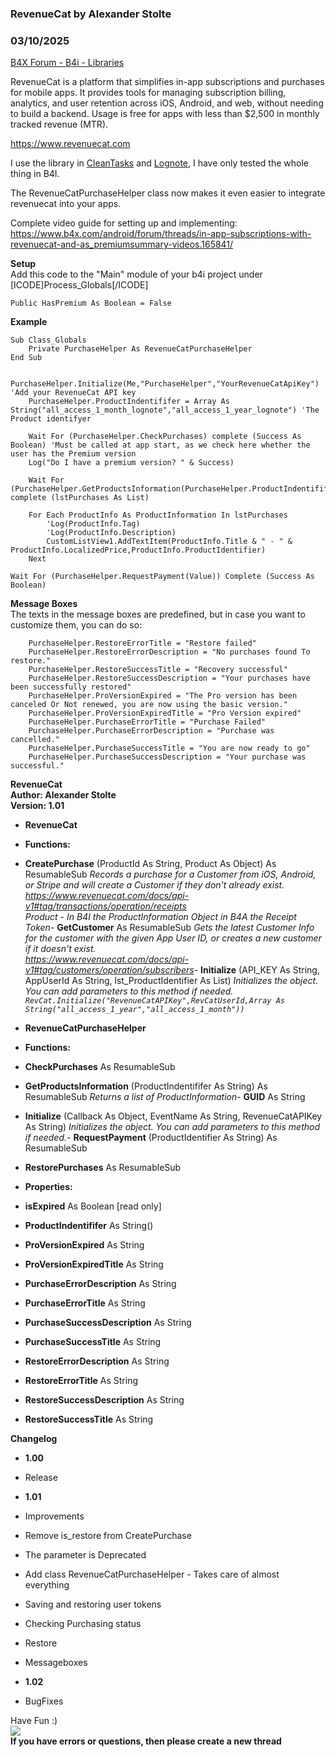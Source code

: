 ### RevenueCat by Alexander Stolte
### 03/10/2025
[B4X Forum - B4i - Libraries](https://www.b4x.com/android/forum/threads/162348/)

RevenueCat is a platform that simplifies in-app subscriptions and purchases for mobile apps. It provides tools for managing subscription billing, analytics, and user retention across iOS, Android, and web, without needing to build a backend. Usage is free for apps with less than $2,500 in monthly tracked revenue (MTR).  
  
<https://www.revenuecat.com>  
  
I use the library in [CleanTasks](https://www.b4x.com/android/forum/threads/cleantasks-a-minimalist-to-do-list.159660/) and [Lognote](https://www.b4x.com/android/forum/threads/lognote-quickly-and-easily-create-notes-with-timestamps.135639/), I have only tested the whole thing in B4I.  
  
The RevenueCatPurchaseHelper class now makes it even easier to integrate revenuecat into your apps.  
  
Complete video guide for setting up and implementing:  
<https://www.b4x.com/android/forum/threads/in-app-subscriptions-with-revenuecat-and-as_premiumsummary-videos.165841/>  
  
**Setup**  
Add this code to the "Main" module of your b4i project under [ICODE]Process\_Globals[/ICODE]  

```B4X
Public HasPremium As Boolean = False
```

  
  
**Example**  

```B4X
Sub Class_Globals  
    Private PurchaseHelper As RevenueCatPurchaseHelper  
End Sub
```

  

```B4X
    PurchaseHelper.Initialize(Me,"PurchaseHelper","YourRevenueCatApiKey") 'Add your RevenueCat API key  
    PurchaseHelper.ProductIndentififer = Array As String("all_access_1_month_lognote","all_access_1_year_lognote") 'The Product identifyer
```

  

```B4X
    Wait For (PurchaseHelper.CheckPurchases) complete (Success As Boolean) 'Must be called at app start, as we check here whether the user has the Premium version  
    Log("Do I have a premium version? " & Success)  
   
    Wait For (PurchaseHelper.GetProductsInformation(PurchaseHelper.ProductIndentififer)) complete (lstPurchases As List)  
   
    For Each ProductInfo As ProductInformation In lstPurchases  
        'Log(ProductInfo.Tag)  
        'Log(ProductInfo.Description)  
        CustomListView1.AddTextItem(ProductInfo.Title & " - " & ProductInfo.LocalizedPrice,ProductInfo.ProductIdentifier)  
    Next
```

  

```B4X
Wait For (PurchaseHelper.RequestPayment(Value)) Complete (Success As Boolean)
```

  
**Message Boxes**  
The texts in the message boxes are predefined, but in case you want to customize them, you can do so:  

```B4X
    PurchaseHelper.RestoreErrorTitle = "Restore failed"  
    PurchaseHelper.RestoreErrorDescription = "No purchases found To restore."  
    PurchaseHelper.RestoreSuccessTitle = "Recovery successful"  
    PurchaseHelper.RestoreSuccessDescription = "Your purchases have been successfully restored"  
    PurchaseHelper.ProVersionExpired = "The Pro version has been canceled Or Not renewed, you are now using the basic version."  
    PurchaseHelper.ProVersionExpiredTitle = "Pro Version expired"  
    PurchaseHelper.PurchaseErrorTitle = "Purchase Failed"  
    PurchaseHelper.PurchaseErrorDescription = "Purchase was cancelled."  
    PurchaseHelper.PurchaseSuccessTitle = "You are now ready to go"  
    PurchaseHelper.PurchaseSuccessDescription = "Your purchase was successful."
```

  
  
**RevenueCat  
Author: Alexander Stolte  
Version: 1.01**  

- **RevenueCat**

- **Functions:**

- **CreatePurchase** (ProductId As String, Product As Object) As ResumableSub
*Records a purchase for a Customer from iOS, Android, or Stripe and will create a Customer if they don't already exist.  
<https://www.revenuecat.com/docs/api-v1#tag/transactions/operation/receipts>  
 Product - In B4I the ProductInformation Object in B4A the Receipt Token*- **GetCustomer** As ResumableSub
*Gets the latest Customer Info for the customer with the given App User ID, or creates a new customer if it doesn't exist.  
<https://www.revenuecat.com/docs/api-v1#tag/customers/operation/subscribers>*- **Initialize** (API\_KEY As String, AppUserId As String, lst\_ProductIdentifier As List)
*Initializes the object. You can add parameters to this method if needed.  
 <code>RevCat.Initialize("RevenueCatAPIKey",RevCatUserId,Array As String("all\_access\_1\_year","all\_access\_1\_month"))</code>*
- **RevenueCatPurchaseHelper**

- **Functions:**

- **CheckPurchases** As ResumableSub
- **GetProductsInformation** (ProductIndentififer As String) As ResumableSub
*Returns a list of ProductInformation*- **GUID** As String
- **Initialize** (Callback As Object, EventName As String, RevenueCatAPIKey As String)
*Initializes the object. You can add parameters to this method if needed.*- **RequestPayment** (ProductIdentifier As String) As ResumableSub
- **RestorePurchases** As ResumableSub

- **Properties:**

- **isExpired** As Boolean [read only]
- **ProductIndentififer** As String()
- **ProVersionExpired** As String
- **ProVersionExpiredTitle** As String
- **PurchaseErrorDescription** As String
- **PurchaseErrorTitle** As String
- **PurchaseSuccessDescription** As String
- **PurchaseSuccessTitle** As String
- **RestoreErrorDescription** As String
- **RestoreErrorTitle** As String
- **RestoreSuccessDescription** As String
- **RestoreSuccessTitle** As String

  
**Changelog**  

- **1.00**

- Release

- **1.01**

- Improvements
- Remove is\_restore from CreatePurchase

- The parameter is Deprecated

- Add class RevenueCatPurchaseHelper - Takes care of almost everything

- Saving and restoring user tokens
- Checking Purchasing status
- Restore
- Messageboxes

- **1.02**

- BugFixes

Have Fun :)  
[![](https://www.b4x.com/android/forum/attachments/paypal-donate-button-png-clipart-png.79848/)](https://www.paypal.com/donate/?hosted_button_id=PBJGJWDDSM6ZG)  
**If you have errors or questions, then please create a new thread**